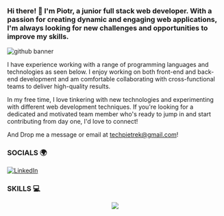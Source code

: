 

<!--
**Pietrek1989/Pietrek1989** is a ✨ _special_ ✨ repository because its `README.md` (this file) appears on your GitHub profile.

Here are some ideas to get you started:

- 🔭 I’m currently working on ...
- 🌱 I’m currently learning ...
- 👯 I’m looking to collaborate on ...
- 🤔 I’m looking for help with ...
- 💬 Ask me about ...
- 📫 How to reach me: ...
- 😄 Pronouns: ...
- ⚡ Fun fact: ...
-->
### Hi there! 👋  I'm Piotr, a junior full stack web developer. With a passion for creating dynamic and engaging web applications, I'm always looking for new challenges and opportunities to improve my skills.

![github banner](https://user-images.githubusercontent.com/68666992/230585093-1e37d896-9172-4f8c-a913-765928b83c30.jpg)

I have experience working with a range of programming languages and technologies as seen below.
I enjoy working on both front-end and back-end development and am comfortable collaborating with cross-functional teams to deliver high-quality results.

In my free time, I love tinkering with new technologies and experimenting with different web development techniques. If you're looking for a dedicated and motivated team member who's ready to jump in and start contributing from day one, I'd love to connect!

And Drop me a message or email at techpietrek@gmail.com!

### SOCIALS 🌍
[![LinkedIn](https://skillicons.dev/icons?i=linkedin)](https://www.linkedin.com/in/piotr-rodzen-a60501158/)


### SKILLS :computer:


<p align="center">
  <a href="https://skillicons.dev">
    <img src="https://skillicons.dev/icons?i=css,html,bootstrap,js,ts,react,nodejs,express,redux,postman,mongodb,postgres,xd,ae,ps,pr,discord,bots,github" />
  </a>
</p>


